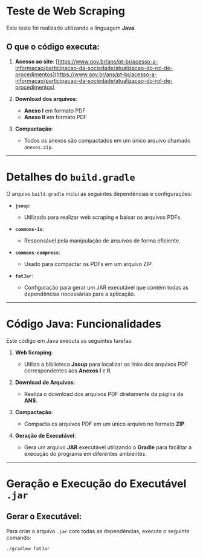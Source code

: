 # Teste de Web Scraping

Este teste foi realizado utilizando a linguagem **Java**.

## O que o código executa:
1. **Acesso ao site**:
   [https://www.gov.br/ans/pt-br/acesso-a-informacao/participacao-da-sociedade/atualizacao-do-rol-de-procedimentos](https://www.gov.br/ans/pt-br/acesso-a-informacao/participacao-da-sociedade/atualizacao-do-rol-de-procedimentos)

2. **Download dos arquivos**:
   - **Anexo I** em formato PDF
   - **Anexo II** em formato PDF

3. **Compactação**:
   - Todos os anexos são compactados em um único arquivo chamado `anexos.zip`.

---

# Detalhes do `build.gradle`

O arquivo `build.gradle` inclui as seguintes dependências e configurações:

- **`jsoup`**: 
  - Utilizado para realizar web scraping e baixar os arquivos PDFs.

- **`commons-io`**:
  - Responsável pela manipulação de arquivos de forma eficiente.

- **`commons-compress`**:
  - Usado para compactar os PDFs em um arquivo ZIP.

- **`fatJar`**:
  - Configuração para gerar um JAR executável que contém todas as dependências necessárias para a aplicação.

---

# Código Java: Funcionalidades

Este código em Java executa as seguintes tarefas:

1. **Web Scraping**:
   - Utiliza a biblioteca **Jsoup** para localizar os links dos arquivos PDF correspondentes aos **Anexos I** e **II**.

2. **Download de Arquivos**:
   - Realiza o download dos arquivos PDF diretamente da página da **ANS**.

3. **Compactação**:
   - Compacta os arquivos PDF em um único arquivo no formato **ZIP**.

4. **Geração de Executável**:
   - Gera um arquivo **JAR** executável utilizando o **Gradle** para facilitar a execução do programa em diferentes ambientes.

---

# Geração e Execução do Executável `.jar`

## Gerar o Executável:
Para criar o arquivo `.jar` com todas as dependências, execute o seguinte comando:

```sh
./gradlew fatJar




